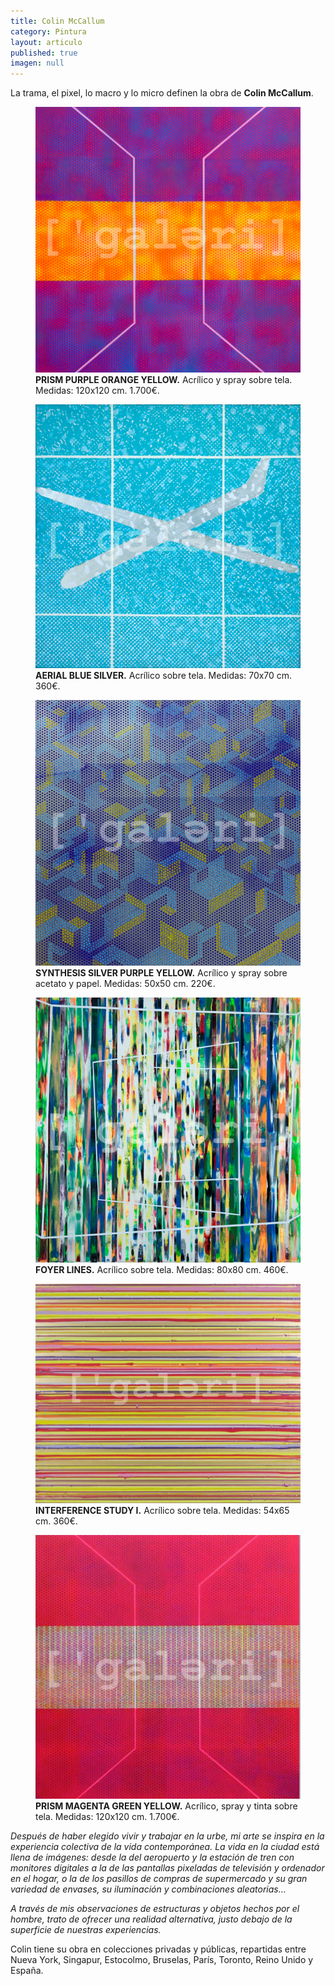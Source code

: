 ```yaml
---
title: Colin McCallum
category: Pintura
layout: articulo
published: true
imagen: null
---
```

La trama, el pixel, lo macro y lo micro definen la obra de **Colin McCallum**. 

<div class="figure-group">
<figure>
	<a href="/images/McCALLUM/P1040898.jpg"><img src="/images/McCALLUM/P1040898.jpg" alt="Colin McCallum Prism Purple Orange Yellow"></a>
	<figcaption><b>PRISM PURPLE ORANGE YELLOW.</b>
Acrílico y spray sobre tela. 
Medidas: 120x120 cm. 1.700€.</figcaption>
</figure>

<figure>
	<a href="/images/McCALLUM/S.jpg"><img src="/images/McCALLUM/S.jpg" alt="Colin McCallum Aerial Blue Silver"></a>
<figcaption><b>AERIAL BLUE SILVER.</b> 
Acrílico sobre tela. 
Medidas: 70x70 cm. 360€.</figcaption>	
</figure>

<figure>
	<a href="/images/McCALLUM/P1050544.jpg"><img src="/images/McCALLUM/P1050544.jpg" alt="Colin McCallum Synthesis Silver Purple Yellow"></a>
<figcaption><b>SYNTHESIS SILVER PURPLE YELLOW.</b> 
Acrílico y spray sobre acetato y papel. 
Medidas: 50x50 cm. 220€.</figcaption>
</figure>
</div>

<div class="figure-group">
<figure>
	<a href="/images/McCALLUM/FOYER.jpg"><img src="/images/McCALLUM/FOYER.jpg" alt="Colin McCallum Foyer lines "></a>
	<figcaption><b>FOYER LINES.</b>
Acrílico sobre tela. 
Medidas: 80x80 cm. 460€.</figcaption>
</figure>

<figure>
	<a href="/images/McCALLUM/interferency.jpg"><img src="/images/McCALLUM/interferency.jpg" alt="Colin McCallum Interference Study I"></a>
<figcaption><b>INTERFERENCE STUDY I.</b> 
Acrílico sobre tela. 
Medidas: 54x65 cm. 360€.</figcaption>	
</figure>

<figure>
	<a href="/images/McCALLUM/Prism.jpg"><img src="/images/McCALLUM/Prism.jpg" alt="Colin McCallum Prism Magenta Green Yellow"></a>
<figcaption><b>PRISM MAGENTA GREEN YELLOW.</b> 
Acrílico, spray y tinta sobre tela. 
Medidas: 120x120 cm. 1.700€.</figcaption>
</figure>
</div>

_Después de haber elegido vivir y trabajar en la urbe, mi arte se inspira en la experiencia colectiva de la vida contemporánea. La vida en la ciudad está llena de imágenes: desde la del aeropuerto y la estación de tren con monitores digitales a la de las pantallas pixeladas de televisión y ordenador en el hogar, o la de los pasillos de compras de supermercado y su gran variedad de envases, su iluminación y combinaciones aleatorias…_

_A través de mis observaciones de estructuras y objetos hechos por el hombre, trato de ofrecer una realidad alternativa, justo debajo de la superficie de nuestras experiencias._

Colin tiene su obra en colecciones privadas y públicas, repartidas entre Nueva York, Singapur, Estocolmo, Bruselas, París, Toronto, Reino Unido y España.

